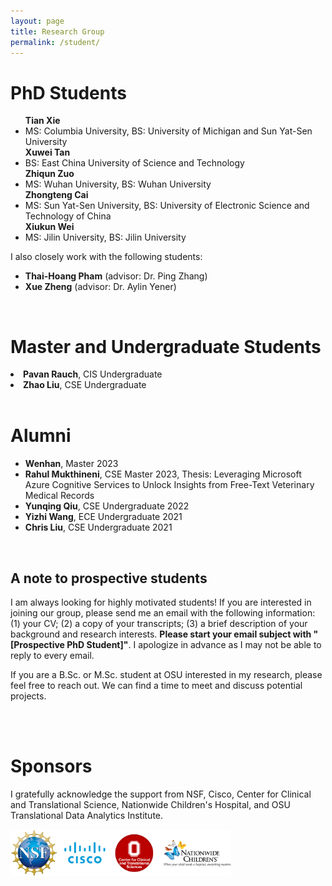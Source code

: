 ```yaml
---
layout: page
title: Research Group
permalink: /student/
---
```


<h1>PhD Students</h1>
<ul>
<b>Tian Xie</b>
<li>MS: Columbia University, BS: University of Michigan and Sun Yat-Sen University </li>
<b>Xuwei Tan</b>
<li>BS: East China University of Science and Technology</li>
<b>Zhiqun Zuo</b>
<li>MS: Wuhan University, BS: Wuhan University</li>
<b> Zhongteng Cai</b>
<li>MS: Sun Yat-Sen University, BS: University of Electronic Science and Technology of China</li>
<b> Xiukun Wei</b>
<li>MS: Jilin University, BS: Jilin University </li>

</ul>

I also closely work with the following students:
<ul>
    <li> <b>Thai-Hoang Pham</b> (advisor: Dr. Ping Zhang)</li>
 <li><b>Xue Zheng</b> (advisor: Dr. Aylin Yener) </li>

</ul>

<br>
<h1>Master and Undergraduate Students</h1>
<li> <b>Pavan Rauch</b>, CIS Undergraduate</li>
<li> <b>Zhao Liu</b>, CSE Undergraduate</li>


<br>
<h1>Alumni</h1>
<ul>
<li> <b>Wenhan</b>, Master 2023</li>
 <li> <b>Rahul Mukthineni</b>, CSE Master 2023, Thesis: Leveraging Microsoft Azure Cognitive Services to Unlock Insights from Free-Text Veterinary Medical Records</li>
 <li><b>Yunqing Qiu</b>, CSE Undergraduate 2022</li>
  <li><b>Yizhi Wang</b>, ECE Undergraduate 2021</li>
  <li><b>Chris Liu</b>, CSE Undergraduate 2021</li>
</ul>

<!--
<p style="float: left; font-size: 12pt; text-align: center; width: 20%; margin-right: 10%; margin-bottom: 1em;"><img src="/images/you.jpeg" style="width: 100%">Your name can be here </p>

<p style="float: left; font-size: 12pt; text-align: center; width: 20%; margin-right: 10%; margin-bottom: 1em;"><img src="/images/you.jpeg" style="width: 100%">Your name can be here</p>

<p style="clear: both;">
-->

<br>
<h2>A note to prospective students</h2>

<p> I am always looking for highly motivated students! If you are interested in joining our group, please send me an email with the following information: (1) your CV; (2) a copy of your transcripts; (3) a brief description of your background and research interests. <b>Please start your email subject with "[Prospective PhD Student]"</b>. I apologize in advance as I may not be able to reply to every email.</p> 

<p> If you are a B.Sc. or M.Sc. student at OSU interested in my research, please feel free to reach out. We can find a time to meet and discuss potential projects.</p>

<br>

<!--
<h1>Group Photo</h1>

<p style="display: block;  font-size: 11pt; text-align: center; width: 70%; margin-right: auto; margin-bottom: auto;"><img src="/images/group1.jpeg" style="width: 100%" align=center>Group Gathering, September 2022 </p>

-->

<br>
<h1>Sponsors</h1>

I gratefully acknowledge the support from NSF, Cisco, Center for Clinical and Translational Science, Nationwide Children's Hospital, and OSU Translational Data Analytics Institute.

<img style='width: 70%; max-height: 15%' src="/images/sponsor.png" />
